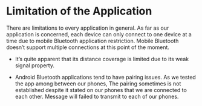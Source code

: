 # Limitation of the Application #

There are limitations to every application in general. As far as our application is concerned, each device can only connect to one device at a time due to mobile Bluetooth application restriction. Mobile Bluetooth doesn’t support multiple connections at this point of the moment.

  * It’s quite apparent that its distance coverage is limited due to its weak signal property.

  * Android Bluetooth applications tend to have pairing issues. As we tested the app among between our phones, The pairing sometimes is not established despite it stated on our phones that we are connected to each other. Message will failed to transmit to each of our phones.
